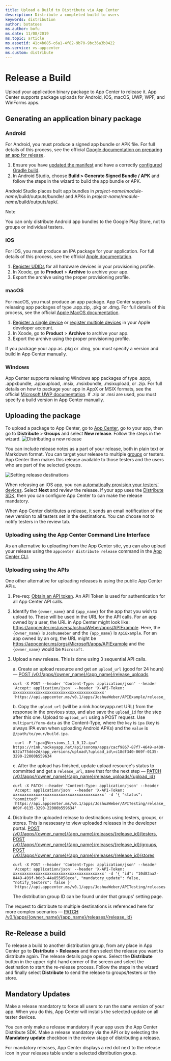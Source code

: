 ```yaml
---
title: Upload a Build to Distribute via App Center
description: Distribute a completed build to users
keywords: distribution
author: botatoes
ms.author: bofu
ms.date: 11/08/2019
ms.topic: article
ms.assetid: 41c4b085-c6a1-4f82-9b70-9bc36a3b0422
ms.service: vs-appcenter
ms.custom: distribute
---
```


# Release a Build

Upload your application binary package to App Center to release it. App Center supports package uploads for Android, iOS, macOS, UWP, WPF, and WinForms apps.

## Generating an application binary package

### Android

For Android, you must produce a signed app bundle or APK file. For full details of this process, see the official [Google documentation on preparing an app for release][google-prepare-for-release].

1. Ensure you have [updated the manifest][android-manifest] and have a correctly [configured Gradle build][gradle-config].
2. In Android Studio, choose **Build > Generate Signed Bundle / APK** and follow the steps in the wizard to build the app bundle or APK.

Android Studio places built app bundles in *project-name*/*module-name*/build/outputs/bundle/ and APKs in *project-name*/*module-name*/build/outputs/apk/.

> [!NOTE]
> You can only distribute Android app bundles to the Google Play Store, not to groups or individual testers.

### iOS

For iOS, you must produce an IPA package for your application. For full details of this process, see the official [Apple documentation][apple-ipa].

1. [Register UDIDs][auto-provisioning] for all hardware devices in your provisioning profile.
2. In Xcode, go to **Product** > **Archive** to archive your app.
3. Export the archive using the proper provisioning profile.


### macOS

For macOS, you must produce an app package. App Center supports releasing app packages of type .app.zip, .pkg or .dmg. For full details of this process, see the official [Apple MacOS documentation][apple-macos].

1. [Register a single device][apple-register-single-device] or [register multiple devices][apple-register-multiple-devices] in your Apple developer account.
2. In Xcode, go to **Product** > **Archive** to archive your app.
3. Export the archive using the proper provisioning profile.

If you package your app as .pkg or .dmg, you must specify a version and build in App Center manually.

### Windows

App Center supports releasing Windows app packages of type .appx, .appxbundle, .appxupload, .msix, .msixbundle, .msixupload, or .zip. For full details on how to package your app in AppX or MSIX formats, see the official [Microsoft UWP documentation][uwp-package]. If .zip or .msi are used, you must specify a build version in App Center manually. 


## Uploading the package

To upload a package to App Center, go to [App Center][app-center-home], go to your app, then go to **Distribute** > **Groups** and select **New release**. Follow the steps in the wizard.
![Distributing a new release](~/distribution/images/distribution_new-release-button.png)

You can include release notes as a part of your release, both in plain text or Markdown format.
You can target your release to multiple [groups][groups] or testers. App Center then makes this release available to those testers and the users who are part of the selected groups.

![Setting release destinations](~/distribution/images/releaseDestination.jpg)

When releasing an iOS app, you can [automatically provision your testers' devices][auto-provisioning].
Select **Next** and review the release. If your app uses the [Distribute SDK][sdk], then you can configure App Center to can make the release mandatory.

When App Center distributes a release, it sends an email notification of the new version to all testers set in the destinations. You can choose not to notify testers in the review tab.

### Uploading using the App Center Command Line Interface

As an alternative to uploading from the App Center site, you can also upload your release using the `appcenter distribute release` command in the [App Center CLI][appcenter-cli].

### Uploading using the APIs

One other alternative for uploading releases is using the public App Center APIs.

1. Pre-req: [Obtain an API token][api-token-docs]. An API Token is used for authentication for all App Center API calls.
2. Identify the `{owner_name}` and `{app_name}` for the app that you wish to upload to. These will be used in the URL for the API calls. For an app owned by a user, the URL in App Center might look like: https://appcenter.ms/users/JoshuaWeber/apps/APIExample. Here, the `{owner_name}` is `JoshuaWeber` and the `{app_name}` is `ApiExample`. For an app owned by an org, the URL might be <https://appcenter.ms/orgs/Microsoft/apps/APIExample> and the `{owner_name}` would be `Microsoft`.
3. Upload a new release. This is done using 3 sequential API calls.

    a. Create an upload resource and get an `upload_url` (good for 24 hours) — [POST /v0.1/apps/{owner_name}/{app_name}/release_uploads][POST_releaseUpload]

    ```shell
    curl -X POST --header 'Content-Type: application/json' --header 'Accept: application/json' --header 'X-API-Token: xxxxxxxxxxxxxxxxxxxxxxxxxxxxxxxxxxxxxxxx' 'https://api.appcenter.ms/v0.1/apps/JoshuaWeber/APIExample/release_uploads'
    ```

    b. Copy the `upload_url` (will be a rink.hockeyapp.net URL) from the response in the previous step, and also save the `upload_id` for the step after this one. Upload to `upload_url` using a POST request. Use `multipart/form-data` as the Content-Type, where the `key` is `ipa` (key is always IPA even when uploading Android APKs) and the `value` is `@/path/to/your/build.ipa`.

    ```shell
     curl -F "ipa=@Versions_1_1_0_12.ipa" https://rink.hockeyapp.net/api/sonoma/apps/cacf9867-87f7-4649-a400-632a775dde2d/app_versions/upload\?upload_id\=c18df340-069f-0135-3290-22000b559634
     ```

    c. After the upload has finished, update upload resource's status to committed and get a `release_url`, save that for the next step — [PATCH /v0.1/apps/{owner_name}/{app_name}/release_uploads/{upload_id}][PATCH_updateReleaseUpload]

    ```shell
    curl -X PATCH --header 'Content-Type: application/json' --header 'Accept: application/json' --header 'X-API-Token: xxxxxxxxxxxxxxxxxxxxxxxxxxxxxxxxxxxxxxxx' -d '{ "status": "committed"  }' 'https://api.appcenter.ms/v0.1/apps/JoshuaWeber/APITesting/release_uploads/c18df340-069f-0135-3290-22000b559634'
    ```

4. Distribute the uploaded release to destinations using testers, groups, or stores. This is nessesary to view uploaded releases in the developer portal.  [POST /v0.1/apps/{owner_name}/{app_name}/releases/{release_id}/testers][POSTtesters], [POST /v0.1/apps/{owner_name}/{app_name}/releases/{release_id}/groups][POSTgroups], [POST /v0.1/apps/{owner_name}/{app_name}/releases/{release_id}/stores][POSTstores]

    ```shell
    curl -X POST --header 'Content-Type: application/json' --header 'Accept: application/json' --header 'X-API-Token: xxxxxxxxxxxxxxxxxxxxxxxxxxxxxxxxxxxxxxxx' -d '{ "id": "10d82aa2-8449-499f-b6d3-44a855058eca", "mandatory_update": false, "notify_testers": false }' 'https://api.appcenter.ms/v0.1/apps/JoshuaWeber/APITesting/releases/2/groups'
    ```
    The distribution group ID can be found under that groups' setting page.

The request to distribute to multiple destinations is referenced here for more complex scenarios  — [PATCH /v0.1/apps/{owner_name}/{app_name}/releases/{release_id}][PATCH_updateRelease]

## Re-Release a build

To release a build to another distribution group, from any place in App Center go to **Distribute** > **Releases** and then select the release you want to distribute again. The release details page opens. Select the **Distribute** button in the upper right-hand corner of the screen and select the destination to start the re-release process. Follow the steps in the wizard and finally select **Distribute** to send the release to groups/testers or the store.

## Mandatory Updates

Make a release mandatory to force all users to run the same version of your app. When you do this, App Center will installs the selected update on all tester devices.

You can only make a release mandatory if your app uses the App Center Distribute SDK. Make a release mandatory via the API or by selecting the **Mandatory update** checkbox in the review stage of distributing a release.

For mandatory releases, App Center displays a red dot next to the release icon in your releases table under a selected distribution group.

[apple-ipa]: https://developer.apple.com/library/content/documentation/IDEs/Conceptual/AppDistributionGuide/TestingYouriOSApp/TestingYouriOSApp.html#//apple_ref/doc/uid/TP40012582-CH8-SW1
[google-prepare-for-release]: https://developer.android.com/studio/publish/preparing.html
[gradle-config]: https://developer.android.com/studio/build/build-variants.html
[android-manifest]: https://developer.android.com/guide/topics/manifest/manifest-intro.html
[api-token-docs]: ~/api-docs/index.md
[appcenter-cli]: https://github.com/Microsoft/appcenter-cli
[POST_releaseUpload]: https://openapi.appcenter.ms/#/distribute/releaseUploads_create
[POSTtesters]: https://openapi.appcenter.ms/#/distribute/releases_addTesters
[POSTgroups]: https://openapi.appcenter.ms/#/distribute/releases_addDistributionGroup
[POSTstores]: https://openapi.appcenter.ms/#/distribute/releases_addStore
[PATCH_updateReleaseUpload]: https://openapi.appcenter.ms/#/distribute/releaseUploads_complete
[PATCH_updateRelease]: https://openapi.appcenter.ms/#/distribute/releases_update
[uwp-package]: https://docs.microsoft.com/windows/uwp/packaging/
[apple-macos]: https://help.apple.com/xcode/mac/current/#/dev295cc0fae
[groups]: https://docs.microsoft.com/appcenter/distribution/groups
[auto-provisioning]: ./auto-provisioning.md
[sdk]: https://docs.microsoft.com/appcenter/sdk/
[app-center-home]: https://appcenter.ms/apps
[apple-register-single-device]: https://help.apple.com/developer-account/#/dev40df0d9fa
[apple-register-multiple-devices]: https://help.apple.com/developer-account/#/devebd34abb1

